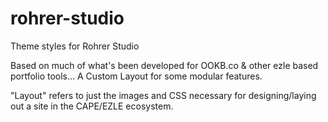 # rohrer-studio

Theme styles for Rohrer Studio

Based on much of what's been developed for OOKB.co & other ezle based portfolio tools… A Custom Layout for some modular features.

"Layout" refers to just the images and CSS necessary for designing/laying out a site in the CAPE/EZLE ecosystem.
